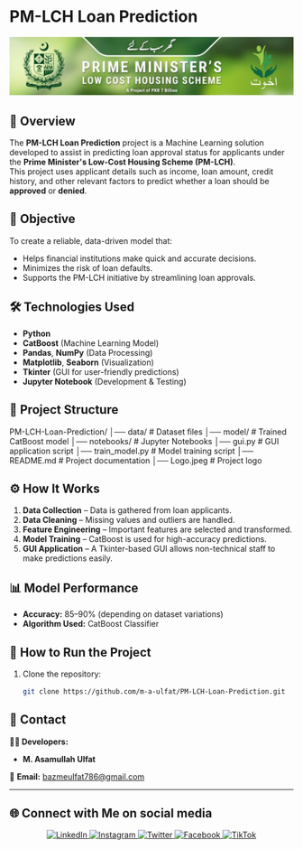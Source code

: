 # PM-LCH Loan Prediction

![Project Logo](static/Logo.jpeg)

## 📌 Overview
The **PM-LCH Loan Prediction** project is a Machine Learning solution developed to assist in predicting loan approval status for applicants under the **Prime Minister's Low-Cost Housing Scheme (PM-LCH)**.  
This project uses applicant details such as income, loan amount, credit history, and other relevant factors to predict whether a loan should be **approved** or **denied**.

## 🎯 Objective
To create a reliable, data-driven model that:
- Helps financial institutions make quick and accurate decisions.
- Minimizes the risk of loan defaults.
- Supports the PM-LCH initiative by streamlining loan approvals.

## 🛠️ Technologies Used
- **Python**
- **CatBoost** (Machine Learning Model)
- **Pandas**, **NumPy** (Data Processing)
- **Matplotlib**, **Seaborn** (Visualization)
- **Tkinter** (GUI for user-friendly predictions)
- **Jupyter Notebook** (Development & Testing)

## 📂 Project Structure
PM-LCH-Loan-Prediction/
│── data/ # Dataset files
│── model/ # Trained CatBoost model
│── notebooks/ # Jupyter Notebooks
│── gui.py # GUI application script
│── train_model.py # Model training script
│── README.md # Project documentation
│── Logo.jpeg # Project logo

 
## ⚙️ How It Works
1. **Data Collection** – Data is gathered from loan applicants.
2. **Data Cleaning** – Missing values and outliers are handled.
3. **Feature Engineering** – Important features are selected and transformed.
4. **Model Training** – CatBoost is used for high-accuracy predictions.
5. **GUI Application** – A Tkinter-based GUI allows non-technical staff to make predictions easily.

## 📊 Model Performance
- **Accuracy:** 85–90% (depending on dataset variations)
- **Algorithm Used:** CatBoost Classifier

## 🚀 How to Run the Project
1. Clone the repository:
   ```bash
   git clone https://github.com/m-a-ulfat/PM-LCH-Loan-Prediction.git

## 💌 Contact  

**👨‍💻 Developers:**  
- **M. Asamullah Ulfat**  
  

📧 **Email:** [bazmeulfat786@gmail.com](mailto:bazmeulfat786@gmail.com)  

---

## 🌐 Connect with Me on social media 

<p align="center">
  <a href="https://www.linkedin.com/in/m-a-ulfat/">
    <img src="https://img.shields.io/badge/LinkedIn-0077B5?style=for-the-badge&logo=linkedin&logoColor=white" alt="LinkedIn"/>
  </a>
  <a href="https://www.instagram.com/m.a._ulfat/">
    <img src="https://img.shields.io/badge/Instagram-E4405F?style=for-the-badge&logo=instagram&logoColor=white" alt="Instagram"/>
  </a>
  <a href="https://x.com/MAUlfat7">
    <img src="https://img.shields.io/badge/X%20(Twitter)-000000?style=for-the-badge&logo=x&logoColor=white" alt="Twitter"/>
  </a>
  <a href="https://www.facebook.com/profile.php?id=100086778335996">
    <img src="https://img.shields.io/badge/Facebook-1877F2?style=for-the-badge&logo=facebook&logoColor=white" alt="Facebook"/>
  </a>
  <a href="https://www.tiktok.com/@m.a.ulfat1">
    <img src="https://img.shields.io/badge/TikTok-000000?style=for-the-badge&logo=tiktok&logoColor=white" alt="TikTok"/>
  </a>
</p>
